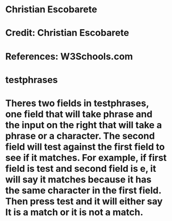 # Christian Escobarete
# Credit: Christian Escobarete
# References: W3Schools.com
# testphrases
# Theres two fields in testphrases, one field that will take phrase and the input on the right that will take a phrase or a character. The second field will test against the first field to see if it matches. For example, if first field is test and second field is e, it will say it matches because it has the same character in the first field. Then press test and it will either say It is a match or it is not a match. 